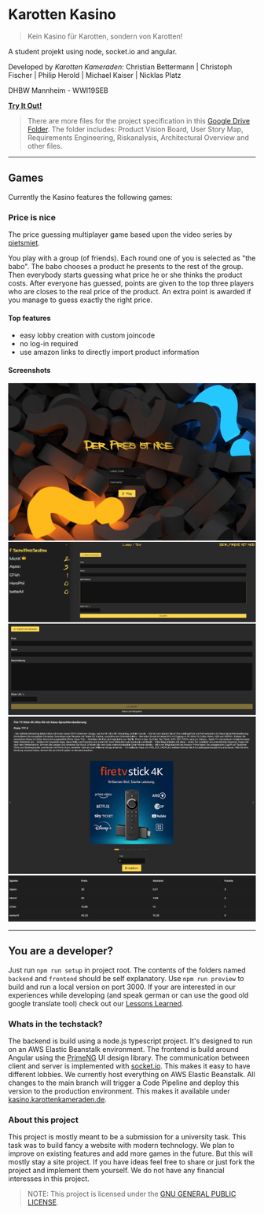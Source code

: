# Karotten Kasino

> Kein Kasino für Karotten, sondern von Karotten!

A student projekt using node, socket.io and angular.

Developed by *Karotten Kameraden*: Christian Bettermann | Christoph Fischer | Philip Herold | Michael Kaiser | Nicklas Platz

DHBW Mannheim - WWI19SEB

**[Try It Out!](https://kasino.karottenkameraden.de/)**

> There are more files for the project specification in this [Google Drive Folder](https://drive.google.com/drive/folders/1Q7mNMJRtU8z5j1ntx_IXsd-nLDsgmvxS). The folder includes: Product Vision Board, User Story Map, Requirements Engineering, Riskanalysis, Architectural Overview and other files.

---

## Games
Currently the Kasino features the following games:

### Price is nice
The price guessing multiplayer game based upon the video series by [pietsmiet](https://www.youtube.com/playlist?list=PL5JK9SjdCJp-lOboI8iBv81KH52QVWUVV).

You play with a group (of friends). Each round one of you is selected as "the babo". The babo chooses a product he presents to the rest of the group. Then everybody starts guessing what price he or she thinks the product costs. After everyone has guessed, points are given to the top three players who are closes to the real price of the product. An extra point is awarded if you manage to guess exactly the right price.

#### Top features
* easy lobby creation with custom joincode
* no log-in required
* use amazon links to directly import product information

#### Screenshots
![Joining](./doc/Price-Is-Nice/join.jpg)
![Overview](./doc/Price-Is-Nice/overall.jpg)
![Babo Input](./doc/Price-Is-Nice/babo_input.jpg)
![Guess Input](./doc/Price-Is-Nice/guess_input.jpg)
![Scoreboard](./doc/Price-Is-Nice/scoring.jpg)

---

## You are a developer?
Just run `npm run setup` in project root.
The contents of the folders named `backend` and `frontend` should be self explanatory.
Use `npm run preview` to build and run a local version on port 3000.
If your are interested in our experiences while developing (and speak german or can use the good old google translate tool) check out our [Lessons Learned](./LEARNINGS.md).

### Whats in the techstack?
The backend is build using a node.js typescript project. It's designed to run on an AWS Elastic Beanstalk environment.
The frontend is build around Angular using the [PrimeNG](https://www.primefaces.org/primeng/) UI design library.
The communication between client and server is implemented with [socket.io](https://socket.io/). This makes it easy to have different lobbies.
We currently host everything on AWS Elastic Beanstalk. All changes to the main branch will trigger a Code Pipeline and deploy this version to the production environment. This makes it available under [kasino.karottenkameraden.de](https://kasino.karottenkameraden.de/).
 

### About this project
This project is mostly meant to be a submission for a university task. This task was to build fancy a website with modern technology. We plan to improve on existing features and add more games in the future. But this will mostly stay a site project. If you have ideas feel free to share or just fork the project and implement them yourself. We do not have any financial interesses in this project. 
> NOTE: This project is licensed under the [GNU GENERAL PUBLIC LICENSE](./COPYING).
